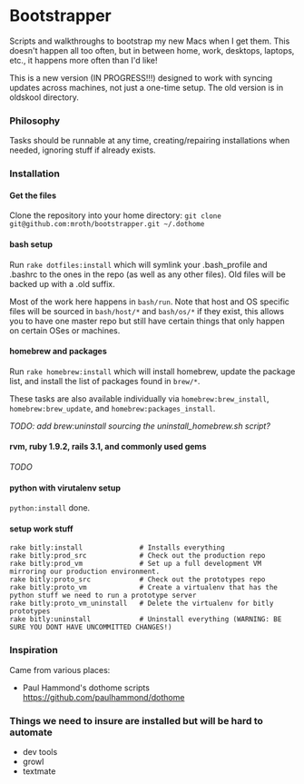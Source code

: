 # Bootstrapper
Scripts and walkthroughs to bootstrap my new Macs when I get them.  This doesn't happen all too often, but in between home, work, desktops, laptops, etc., it happens more often than I'd like!

This is a new version (IN PROGRESS!!!) designed to work with syncing updates across machines, not just a one-time setup.  The old version is in oldskool directory.

### Philosophy
Tasks should be runnable at any time, creating/repairing installations when needed, ignoring stuff if already exists.

### Installation

#### Get the files
Clone the repository into your home directory:
`git clone git@github.com:mroth/bootstrapper.git ~/.dothome`

#### bash setup
Run `rake dotfiles:install` which will symlink your .bash_profile and .bashrc to the ones in the repo (as well as any other files).  Old files will be backed up with a .old suffix.

Most of the work here happens in `bash/run`.  Note that host and OS specific files will be sourced in `bash/host/*` and `bash/os/*` if they exist, this allows you to have one master repo but still have certain things that only happen on certain OSes or machines.

#### homebrew and packages
Run `rake homebrew:install` which will install homebrew, update the package list, and install the list of packages found in `brew/*`.

These tasks are also available individually via `homebrew:brew_install`, `homebrew:brew_update`, and `homebrew:packages_install`.

*TODO: add brew:uninstall sourcing the uninstall_homebrew.sh script?*

#### rvm, ruby 1.9.2, rails 3.1, and commonly used gems
*TODO*

#### python with virutalenv setup
`python:install` done.

#### setup work stuff
```
rake bitly:install              # Installs everything
rake bitly:prod_src             # Check out the production repo
rake bitly:prod_vm              # Set up a full development VM mirroring our production environment.
rake bitly:proto_src            # Check out the prototypes repo
rake bitly:proto_vm             # Create a virtualenv that has the python stuff we need to run a prototype server
rake bitly:proto_vm_uninstall   # Delete the virtualenv for bitly prototypes
rake bitly:uninstall            # Uninstall everything (WARNING: BE SURE YOU DONT HAVE UNCOMMITTED CHANGES!)
```

### Inspiration
Came from various places:

- Paul Hammond's dothome scripts https://github.com/paulhammond/dothome

### Things we need to insure are installed but will be hard to automate

- dev tools
- growl
- textmate
